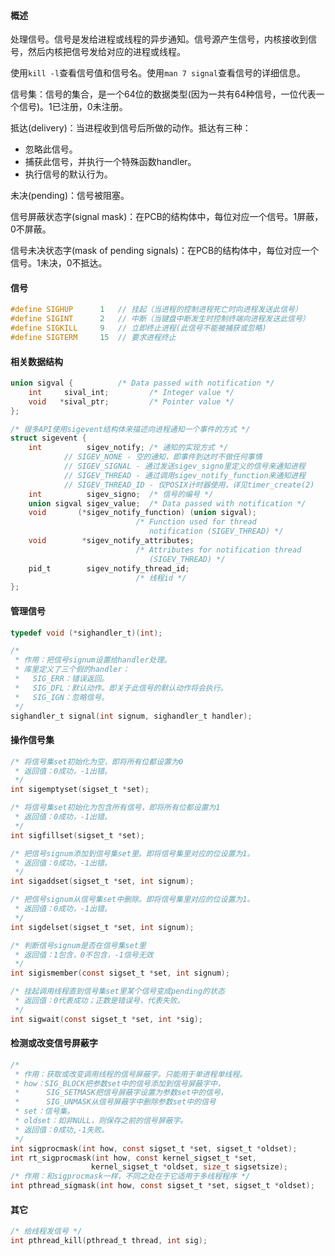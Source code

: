 #### 概述

处理信号。信号是发给进程或线程的异步通知。信号源产生信号，内核接收到信号，然后内核把信号发给对应的进程或线程。

使用`kill -l`查看信号值和信号名。使用`man 7 signal`查看信号的详细信息。

信号集：信号的集合，是一个64位的数据类型(因为一共有64种信号，一位代表一个信号)。1已注册，0未注册。

抵达(delivery)：当进程收到信号后所做的动作。抵达有三种：

- 忽略此信号。
- 捕获此信号，并执行一个特殊函数handler。
- 执行信号的默认行为。

未决(pending)：信号被阻塞。

信号屏蔽状态字(signal mask)：在PCB的结构体中，每位对应一个信号。1屏蔽，0不屏蔽。

信号未决状态字(mask of pending signals)：在PCB的结构体中，每位对应一个信号。1未决，0不抵达。



#### 信号

```c
#define	SIGHUP		1	// 挂起（当进程的控制进程死亡时向进程发送此信号）
#define	SIGINT		2	// 中断（当键盘中断发生时控制终端向进程发送此信号）
#define	SIGKILL		9	// 立即终止进程(此信号不能被捕获或忽略)
#define	SIGTERM		15	// 要求进程终止
```

#### 相关数据结构

```c
union sigval {          /* Data passed with notification */
	int     sival_int;         /* Integer value */
	void   *sival_ptr;         /* Pointer value */
};

/* 很多API使用sigevent结构体来描述向进程通知一个事件的方式 */
struct sigevent {
	int          sigev_notify; /* 通知的实现方式 */
    		// SIGEV_NONE - 空的通知，即事件到达时不做任何事情
    		// SIGEV_SIGNAL - 通过发送sigev_signo里定义的信号来通知进程
    		// SIGEV_THREAD - 通过调用sigev_notify_function来通知进程
    		// SIGEV_THREAD_ID - 仅POSIX计时器使用，详见timer_create(2)
	int          sigev_signo;  /* 信号的编号 */
	union sigval sigev_value;  /* Data passed with notification */
	void       (*sigev_notify_function) (union sigval);
                            /* Function used for thread
                               notification (SIGEV_THREAD) */
	void        *sigev_notify_attributes;
                            /* Attributes for notification thread
                               (SIGEV_THREAD) */
	pid_t        sigev_notify_thread_id;
                            /* 线程id */
};

```



#### 管理信号

```c
typedef void (*sighandler_t)(int);

/*
 * 作用：把信号signum设置给handler处理。
 * 库里定义了三个假的handler：
 *   SIG_ERR：错误返回。
 *   SIG_DFL：默认动作。即关于此信号的默认动作将会执行。
 *   SIG_IGN：忽略信号。
 */
sighandler_t signal(int signum, sighandler_t handler);
```

#### 操作信号集

```c
/* 将信号集set初始化为空，即将所有位都设置为0
 * 返回值：0成功，-1出错。
 */
int sigemptyset(sigset_t *set);

/* 将信号集set初始化为包含所有信号，即将所有位都设置为1
 * 返回值：0成功，-1出错。
 */
int sigfillset(sigset_t *set);

/* 把信号signum添加到信号集set里。即将信号集里对应的位设置为1。
 * 返回值：0成功，-1出错。
 */
int sigaddset(sigset_t *set, int signum);

/* 把信号signum从信号集set中删除。即将信号集里对应的位设置为1。
 * 返回值：0成功，-1出错。
 */
int sigdelset(sigset_t *set, int signum);

/* 判断信号signum是否在信号集set里
 * 返回值：1包含，0不包含，-1信号无效
 */
int sigismember(const sigset_t *set, int signum);

/* 挂起调用线程直到信号集set里某个信号变成pending的状态
 * 返回值：0代表成功；正数是错误号，代表失败。
 */
int sigwait(const sigset_t *set, int *sig);
```

#### 检测或改变信号屏蔽字

```c
/*
 * 作用：获取或改变调用线程的信号屏蔽字。只能用于单进程单线程。
 * how：SIG_BLOCK把参数set中的信号添加到信号屏蔽字中，
 *      SIG_SETMASK把信号屏蔽字设置为参数set中的信号，
 *		SIG_UNMASK从信号屏蔽字中删除参数set中的信号
 * set：信号集。
 * oldset：如非NULL，则保存之前的信号屏蔽字。
 * 返回值：0成功,-1失败。
 */
int sigprocmask(int how, const sigset_t *set, sigset_t *oldset);
int rt_sigprocmask(int how, const kernel_sigset_t *set,
                  kernel_sigset_t *oldset, size_t sigsetsize);
/* 作用：和sigprocmask一样，不同之处在于它适用于多线程程序 */
int pthread_sigmask(int how, const sigset_t *set, sigset_t *oldset);
```

#### 其它

```c
/* 给线程发信号 */
int pthread_kill(pthread_t thread, int sig);
```



